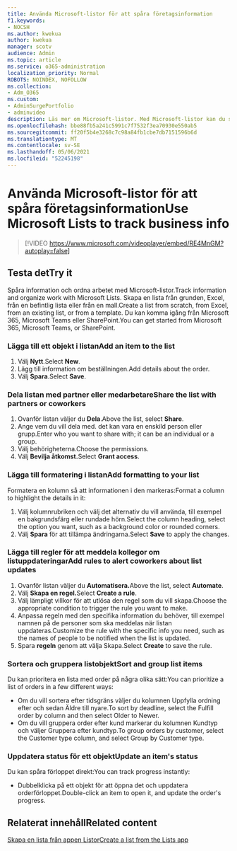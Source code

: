 ```yaml
---
title: Använda Microsoft-listor för att spåra företagsinformation
f1.keywords:
- NOCSH
ms.author: kwekua
author: kwekua
manager: scotv
audience: Admin
ms.topic: article
ms.service: o365-administration
localization_priority: Normal
ROBOTS: NOINDEX, NOFOLLOW
ms.collection:
- Adm_O365
ms.custom:
- AdminSurgePortfolio
- adminvideo
description: Läs mer om Microsoft-listor. Med Microsoft-listor kan du spåra kundinformation, till exempel kundtyp, beställningsordning och orderstatus.
ms.openlocfilehash: bbe88fb5a241c5991c7f7532f3ea70930e550ab5
ms.sourcegitcommit: ff20f5b4e3268c7c98a84fb1cbe7db7151596b6d
ms.translationtype: MT
ms.contentlocale: sv-SE
ms.lasthandoff: 05/06/2021
ms.locfileid: "52245198"
---
```

# <a name="use-microsoft-lists-to-track-business-info"></a><span data-ttu-id="1ac68-104">Använda Microsoft-listor för att spåra företagsinformation</span><span class="sxs-lookup"><span data-stu-id="1ac68-104">Use Microsoft Lists to track business info</span></span>

> [!VIDEO https://www.microsoft.com/videoplayer/embed/RE4MnGM?autoplay=false]

## <a name="try-it"></a><span data-ttu-id="1ac68-105">Testa det</span><span class="sxs-lookup"><span data-stu-id="1ac68-105">Try it</span></span>

<span data-ttu-id="1ac68-106">Spåra information och ordna arbetet med Microsoft-listor.</span><span class="sxs-lookup"><span data-stu-id="1ac68-106">Track information and organize work with Microsoft Lists.</span></span> <span data-ttu-id="1ac68-107">Skapa en lista från grunden, Excel, från en befintlig lista eller från en mall.</span><span class="sxs-lookup"><span data-stu-id="1ac68-107">Create a list from scratch, from Excel, from an existing list, or from a template.</span></span> <span data-ttu-id="1ac68-108">Du kan komma igång från Microsoft 365, Microsoft Teams eller SharePoint.</span><span class="sxs-lookup"><span data-stu-id="1ac68-108">You can get started from Microsoft 365, Microsoft Teams, or SharePoint.</span></span>

### <a name="add-an-item-to-the-list"></a><span data-ttu-id="1ac68-109">Lägga till ett objekt i listan</span><span class="sxs-lookup"><span data-stu-id="1ac68-109">Add an item to the list</span></span>

1. <span data-ttu-id="1ac68-110">Välj **Nytt**.</span><span class="sxs-lookup"><span data-stu-id="1ac68-110">Select **New**.</span></span>
1. <span data-ttu-id="1ac68-111">Lägg till information om beställningen.</span><span class="sxs-lookup"><span data-stu-id="1ac68-111">Add details about the order.</span></span>
1. <span data-ttu-id="1ac68-112">Välj **Spara**.</span><span class="sxs-lookup"><span data-stu-id="1ac68-112">Select **Save**.</span></span>

### <a name="share-the-list-with-partners-or-coworkers"></a><span data-ttu-id="1ac68-113">Dela listan med partner eller medarbetare</span><span class="sxs-lookup"><span data-stu-id="1ac68-113">Share the list with partners or coworkers</span></span>

1. <span data-ttu-id="1ac68-114">Ovanför listan väljer du **Dela**.</span><span class="sxs-lookup"><span data-stu-id="1ac68-114">Above the list, select **Share**.</span></span>
1. <span data-ttu-id="1ac68-115">Ange vem du vill dela med. det kan vara en enskild person eller grupp.</span><span class="sxs-lookup"><span data-stu-id="1ac68-115">Enter who you want to share with; it can be an individual or a group.</span></span>
1. <span data-ttu-id="1ac68-116">Välj behörigheterna.</span><span class="sxs-lookup"><span data-stu-id="1ac68-116">Choose the permissions.</span></span>
1. <span data-ttu-id="1ac68-117">Välj **Bevilja åtkomst.**</span><span class="sxs-lookup"><span data-stu-id="1ac68-117">Select **Grant access**.</span></span>

### <a name="add-formatting-to-your-list"></a><span data-ttu-id="1ac68-118">Lägga till formatering i listan</span><span class="sxs-lookup"><span data-stu-id="1ac68-118">Add formatting to your list</span></span>

<span data-ttu-id="1ac68-119">Formatera en kolumn så att informationen i den markeras:</span><span class="sxs-lookup"><span data-stu-id="1ac68-119">Format a column to highlight the details in it:</span></span>

1. <span data-ttu-id="1ac68-120">Välj kolumnrubriken och välj det alternativ du vill använda, till exempel en bakgrundsfärg eller rundade hörn.</span><span class="sxs-lookup"><span data-stu-id="1ac68-120">Select the column heading, select the option you want, such as a background color or rounded corners.</span></span>
1. <span data-ttu-id="1ac68-121">Välj **Spara** för att tillämpa ändringarna.</span><span class="sxs-lookup"><span data-stu-id="1ac68-121">Select **Save** to apply the changes.</span></span>

### <a name="add-rules-to-alert-coworkers-about-list-updates"></a><span data-ttu-id="1ac68-122">Lägga till regler för att meddela kollegor om listuppdateringar</span><span class="sxs-lookup"><span data-stu-id="1ac68-122">Add rules to alert coworkers about list updates</span></span>

1. <span data-ttu-id="1ac68-123">Ovanför listan väljer du **Automatisera.**</span><span class="sxs-lookup"><span data-stu-id="1ac68-123">Above the list, select **Automate**.</span></span>
1. <span data-ttu-id="1ac68-124">Välj **Skapa en regel.**</span><span class="sxs-lookup"><span data-stu-id="1ac68-124">Select **Create a rule**.</span></span>
1. <span data-ttu-id="1ac68-125">Välj lämpligt villkor för att utlösa den regel som du vill skapa.</span><span class="sxs-lookup"><span data-stu-id="1ac68-125">Choose the appropriate condition to trigger the rule you want to make.</span></span>
1. <span data-ttu-id="1ac68-126">Anpassa regeln med den specifika information du behöver, till exempel namnen på de personer som ska meddelas när listan uppdateras.</span><span class="sxs-lookup"><span data-stu-id="1ac68-126">Customize the rule with the specific info you need, such as the names of people to be notified when the list is updated.</span></span>
1. <span data-ttu-id="1ac68-127">Spara **regeln** genom att välja Skapa.</span><span class="sxs-lookup"><span data-stu-id="1ac68-127">Select **Create** to save the rule.</span></span>

### <a name="sort-and-group-list-items"></a><span data-ttu-id="1ac68-128">Sortera och gruppera listobjekt</span><span class="sxs-lookup"><span data-stu-id="1ac68-128">Sort and group list items</span></span>

<span data-ttu-id="1ac68-129">Du kan prioritera en lista med order på några olika sätt:</span><span class="sxs-lookup"><span data-stu-id="1ac68-129">You can prioritize a list of orders in a few different ways:</span></span>

- <span data-ttu-id="1ac68-130">Om du vill sortera efter tidsgräns väljer du kolumnen Uppfylla ordning efter och sedan Äldre till nyare.</span><span class="sxs-lookup"><span data-stu-id="1ac68-130">To sort by deadline, select the Fulfill order by column and then select Older to Newer.</span></span>
- <span data-ttu-id="1ac68-131">Om du vill gruppera order efter kund markerar du kolumnen Kundtyp och väljer Gruppera efter kundtyp.</span><span class="sxs-lookup"><span data-stu-id="1ac68-131">To group orders by customer, select the Customer type column, and select Group by Customer type.</span></span>

### <a name="update-an-items-status"></a><span data-ttu-id="1ac68-132">Uppdatera status för ett objekt</span><span class="sxs-lookup"><span data-stu-id="1ac68-132">Update an item's status</span></span>

<span data-ttu-id="1ac68-133">Du kan spåra förloppet direkt:</span><span class="sxs-lookup"><span data-stu-id="1ac68-133">You can track progress instantly:</span></span>

- <span data-ttu-id="1ac68-134">Dubbelklicka på ett objekt för att öppna det och uppdatera orderförloppet.</span><span class="sxs-lookup"><span data-stu-id="1ac68-134">Double-click an item to open it, and update the order's progress.</span></span>

## <a name="related-content"></a><span data-ttu-id="1ac68-135">Relaterat innehåll</span><span class="sxs-lookup"><span data-stu-id="1ac68-135">Related content</span></span>

[<span data-ttu-id="1ac68-136">Skapa en lista från appen Listor</span><span class="sxs-lookup"><span data-stu-id="1ac68-136">Create a list from the Lists app</span></span>](https://support.microsoft.com/office/create-a-list-from-the-lists-app-b5e0b7f8-136f-425f-a108-699586f8e8bd)
